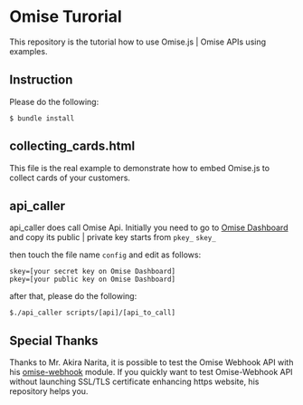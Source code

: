 # Omise Turorial

This repository is the tutorial how to use Omise.js | Omise APIs using examples.

## Instruction

Please do the following:
```
$ bundle install
```

## collecting_cards.html

This file is the real example to demonstrate how to embed Omise.js to collect cards of your customers.

## api_caller

api_caller does call Omise Api. Initially you need to go to [Omise Dashboard](https://dashboard.omise.co/test/keys) and copy its public | private key starts from `pkey_` `skey_`

then touch the file name `config` and edit as follows:

```
skey=[your secret key on Omise Dashboard]
pkey=[your public key on Omise Dashboard]
```

after that, please do the following:

```
$./api_caller scripts/[api]/[api_to_call]
```

## Special Thanks
Thanks to Mr. Akira Narita, it is possible to test the Omise Webhook API with his [omise-webhook](http://akinrt.hatenablog.com/entry/omise-webhook) module. If you quickly want to test Omise-Webhook API without launching SSL/TLS certificate enhancing https website, his repository helps you.
